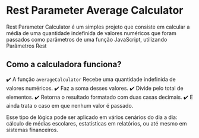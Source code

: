 # Rest Parameter Average Calculator
Rest Parameter Calculator é um simples projeto que consiste em calcular a média de uma quantidade indefinida de valores numéricos que foram passados como parâmetros de uma função JavaScript, utilizando Parâmetros Rest 

## Como a calculadora funciona?
✔️ A função `averageCalculator` Recebe uma quantidade indefinida de valores numéricos.
 ✔️ Faz a soma desses valores.
 ✔️ Divide pelo total de elementos.
 ✔️ Retorna o resultado formatado com duas casas decimais.
 ✔️ E ainda trata o caso em que nenhum valor é passado.

Esse tipo de lógica pode ser aplicado em vários cenários do dia a dia: cálculo de médias escolares, estatísticas em relatórios, ou até mesmo em sistemas financeiros.
